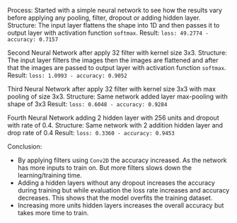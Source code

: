 Process:
Started with a simple neural network to see how the results vary before applying any pooling, filter, dropout or adding hidden layer.
Structure: The input layer flattens the shape into 1D and then passes it to output layer with activation function `softmax`.
Result: `loss: 49.2774 - accuracy: 0.7157`

Second Neural Network after apply 32 filter with kernel size 3x3.
Structure: The input layer filters the images then the images are flattened and after that the images are passed to output layer with activation function `softmax`.
Result: `loss: 1.0993 - accuracy: 0.9052`

Third Neural Network after apply 32 filter with kernel size 3x3 with max pooling of size 3x3.
Structure: Same network added layer max-pooling with shape of 3x3
Result: `loss: 0.6048 - accuracy: 0.9284`

Fourth Neural Network adding 2 hidden layer with 256 units and dropout with rate of 0.4.
Structure: Same network with 2 addition hidden layer and drop rate of 0.4 
Result: `loss: 0.3360 - accuracy: 0.9453`

Conclusion:
+ By applying filters using `Conv2D` the accuracy increased. As the network has more inputs to train on. But more filters slows down the learning/training time.
+ Adding a hidden layers without any dropout increases the accuracy during training but while evaluation the loss rate increases and accuracy decreases. This shows that the model overfits the training dataset.
+ Increasing more units hidden layers increases the overall accuracy but takes more time to train.
